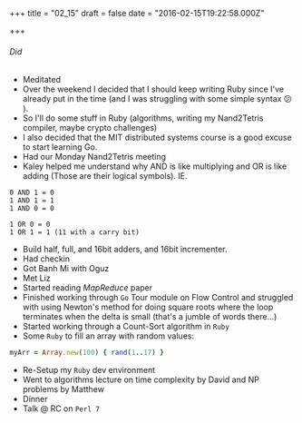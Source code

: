
+++
title = "02_15"
draft = false
date = "2016-02-15T19:22:58.000Z"

+++
###### Did
- Meditated
- Over the weekend I decided that I should keep writing Ruby since I've already put in the time (and I was struggling with some simple syntax 😕 ).
- So I'll do some stuff in Ruby (algorithms, writing my Nand2Tetris compiler, maybe crypto challenges)
- I also decided that the MIT distributed systems course is a good excuse to start learning Go.
- Had our Monday Nand2Tetris meeting
- Kaley helped me understand why AND is like multiplying and OR is like adding (Those are their logical symbols). IE.
```hdl
0 AND 1 = 0
1 AND 1 = 1
1 AND 0 = 0

1 OR 0 = 0 
1 OR 1 = 1 (11 with a carry bit)
```
- Build half, full, and 16bit adders, and 16bit incrementer.
- Had checkin
- Got Banh Mi with Oguz
- Met Liz
- Started reading _MapReduce_ paper
- Finished working through `Go` Tour module on Flow Control and struggled with using Newton's method for doing square roots where the loop terminates when the delta is small (that's a jumble of words there...)
- Started working through a Count-Sort algorithm in `Ruby`
- Some `Ruby` to fill an array with random values: 
```ruby
myArr = Array.new(100) { rand(1..17) }
```
- Re-Setup my `Ruby` dev environment
- Went to algorithms lecture on time complexity by David and NP problems by Matthew
- Dinner
- Talk @ RC on `Perl 7`
